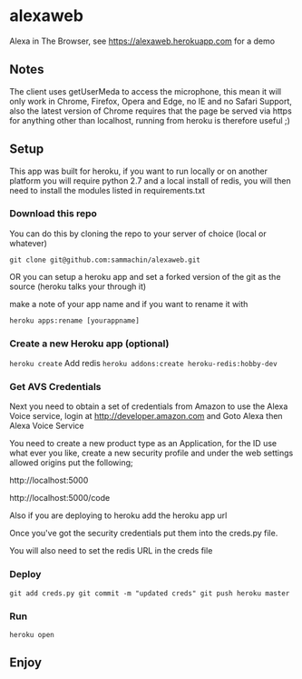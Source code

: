 # alexaweb

Alexa in The Browser, see https://alexaweb.herokuapp.com for a demo

## Notes

The client uses getUserMeda to access the microphone, this mean it will only work in Chrome, Firefox, Opera and Edge, no IE and no Safari Support, also the latest version of Chrome requires that the page be served via https for anything other than localhost, running from heroku is therefore useful ;)

## Setup

This app was built for heroku, if you want to run locally or on another platform you will require python 2.7 and a local install of redis, you will then need to install the modules listed in requirements.txt

### Download this repo

You can do this by cloning the repo to your server of choice (local or whatever)

`git clone git@github.com:sammachin/alexaweb.git`

OR you can setup a heroku app and set a forked version of the git as the source (heroku talks your through it)

make a note of your app name and if you want to rename it with

`heroku apps:rename [yourappname]`

### Create a new Heroku app (optional)

`heroku create`
 Add redis
 `heroku addons:create heroku-redis:hobby-dev`

### Get AVS Credentials

Next you need to obtain a set of credentials from Amazon to use the Alexa Voice service, login at http://developer.amazon.com and Goto Alexa then Alexa Voice Service

You need to create a new product type as an Application, for the ID use what ever you like, create a new security profile and under the web settings allowed origins put the following;

http://localhost:5000 

http://localhost:5000/code 

Also if you are deploying to heroku add the heroku app url

Once you've got the security credentials put them into the creds.py file.

You will also need to set the redis URL in the creds file


### Deploy

`git add creds.py
git commit -m "updated creds"
git push heroku master`

### Run

`heroku open`

## Enjoy
